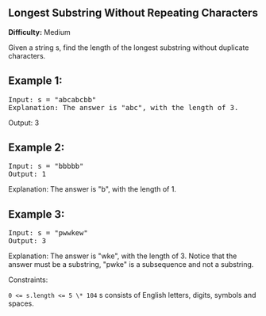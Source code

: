 ## Longest Substring Without Repeating Characters

**Difficulty:** Medium

Given a string s, find the length of the longest substring without duplicate characters.

## Example 1:

<pre>Input: s = "abcabcbb"
Explanation: The answer is "abc", with the length of 3.</pre>

Output: 3

## Example 2:

<pre>
Input: s = "bbbbb"
Output: 1
</pre>

Explanation: The answer is "b", with the length of 1.

## Example 3:

<pre>Input: s = "pwwkew"
Output: 3 </pre>

Explanation: The answer is "wke", with the length of 3.
Notice that the answer must be a substring, "pwke" is a subsequence and not a substring.

Constraints:

`0 <= s.length <= 5 \* 104`
s consists of English letters, digits, symbols and spaces.
